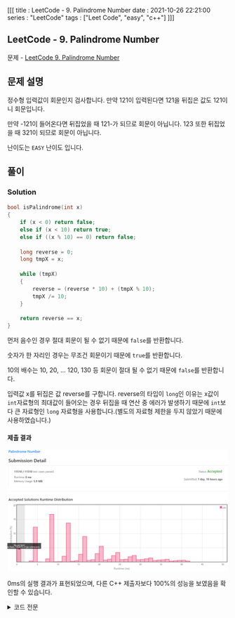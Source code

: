 [[[
title : LeetCode - 9. Palindrome Number
date : 2021-10-26 22:21:00
series : "LeetCode"
tags : ["Leet Code", "easy", "c++"]
]]]

## LeetCode - 9. Palindrome Number
문제 - [LeetCode 9. Palindrome Number](https://leetcode.com/problems/palindrome-number/)

## 문제 설명
정수형 입력값이 회문인지 검사합니다. 만약 121이 입력된다면 121을 뒤집은 값도 121이니 회문입니다.

만약 -121이 들어온다면 뒤집었을 때 121-가 되므로 회문이 아닙니다. 123 또한 뒤집었을 때 321이 되므로 회문이 아닙니다.

난이도는 `EASY` 난이도 입니다.

## 풀이
### Solution

```c++
bool isPalindrome(int x) 
{
    if (x < 0) return false;
    else if (x < 10) return true;
    else if ((x % 10) == 0) return false;

    long reverse = 0;
    long tmpX = x;

    while (tmpX)
    {
        reverse = (reverse * 10) + (tmpX % 10);
        tmpX /= 10;
    }

    return reverse == x;
}
```

먼저 음수인 경우 절대 회문이 될 수 없기 때문에 `false`를 반환합니다.

숫자가 한 자리인 경우는 무조건 회문이기 때문에 `true`를 반환합니다.

10의 배수는 10, 20, ... 120, 130 등 회문이 절대 될 수 없기 때문에 `false`를 반환합니다.

입력값 x를 뒤집은 값 reverse를 구합니다. reverse의 타입이 `long`인 이유는 x값이 `int`자료형의 최대값이 들어오는 경우 뒤집을 때 연산 중 에러가 발생하기 때문에 `int`보다 큰 자료형인 `long` 자료형을 사용합니다.(별도의 자료형 제한을 두지 않았기 때문에 사용하였습니다.)

#### 제출 결과
![Solution 1 result](./assets/images/leet_code/9/result.png)

0ms의 실행 결과가 표현되었으며, 다른 C++ 제출자보다 100%의 성능을 보였음을 확인할 수 있습니다.

<details>
<summary>코드 전문</summary>
    
```c++
class Solution 
{
public:
    bool isPalindrome(int x) 
    {
        if (x < 0) return false;
        else if (x < 10) return true;
        else if ((x % 10) == 0) return false;

        long reverse = 0;
        long tmpX = x;

        while (tmpX)
        {
            reverse = (reverse * 10) + (tmpX % 10);
            tmpX /= 10;
        }

        return reverse == x;
    }
};
```

</details>
